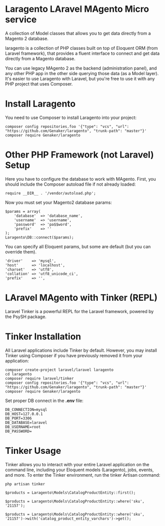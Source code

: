# Laragento LAravel MAgento Micro service 

A collection of Model classes that allows you to get data directly from a Magento 2 database.

laragento is a collection of PHP classes built on top of Eloquent ORM (from Laravel framework), that provides a fluent interface to connect and get data directly from a Magento database.

You can use legacy MAgento 2 as the backend (administration panel), and any other PHP app in the other side querying those data (as a Model layer). It's easier to use Laragento with Laravel, but you're free to use it with any PHP project that uses Composer.

# Install Laragento 

You need to use Composer to install Laragento into your project:


```
composer config repositories.foo '{"type": "vcs", "url": "https://github.com/Genaker/laragento", "trunk-path": "master"}'
composer require Genaker/laragento
```
# Other PHP Framework (not Laravel) Setup

Here you have to configure the database to work with MAgento. First, you should include the Composer autoload file if not already loaded:
```
require __DIR__ . '/vendor/autoload.php';
```
Now you must set your Magento2 database params:
```
$params = array(
    'database'  => 'database_name',
    'username'  => 'username',
    'password'  => 'pa$$word',
    'prefix'    => '' 
);
Laragento\DB::connect($params);
```
You can specify all Eloquent params, but some are default (but you can override them).
```
'driver'    => 'mysql',
'host'      => 'localhost',
'charset'   => 'utf8',
'collation' => 'utf8_unicode_ci',
'prefix'    => '', 
```

# LAravel MAgento with Tinker (REPL)

Laravel Tinker is a powerful REPL for the Laravel framework, powered by the PsySH package.

# Tinker Installation

All Laravel applications include Tinker by default. However, you may install Tinker using Composer if you have previously removed it from your application:


```
composer create-project laravel/laravel laragento 
cd laragento
composer require laravel/tinker
composer config repositories.foo '{"type": "vcs", "url": "https://github.com/Genaker/laragento", "trunk-path": "master"}'
composer require Genaker/laragento
```

Set proper DB connect in the **.env**  file:

```
DB_CONNECTION=mysql
DB_HOST=127.0.0.1
DB_PORT=3306
DB_DATABASE=laravel
DB_USERNAME=root
DB_PASSWORD=
```


# Tinker Usage

Tinker allows you to interact with your entire Laravel application on the command line, including your Eloquent models (Laragento), jobs, events, and more. To enter the Tinker environment, run the tinker Artisan command:
```
php artisan tinker

$products = Laragento\Models\CatalogProductEntity::first();

$products = Laragento\Models\CatalogProductEntity::where('sku', '21157');

$products = Laragento\Models\CatalogProductEntity::where('sku', '21157')->with('catalog_product_entity_varchars')->get();

```

